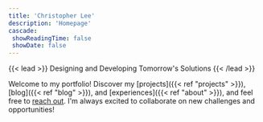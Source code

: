 ```yaml
---
title: 'Christopher Lee'
description: 'Homepage'
cascade:
 showReadingTime: false
 showDate: false
---
```


{{< lead >}}
Designing and Developing Tomorrow's Solutions
{{< /lead >}}

Welcome to my portfolio! Discover my [projects]({{< ref "projects" >}}), [blog]({{< ref "blog" >}}), and [experiences]({{< ref "about" >}}), and feel free to <a class="button primary big" href="mailto:leechristopher722@gmail.com" target="_blank" >reach out</a>. I'm always excited to collaborate on new challenges and opportunities!
